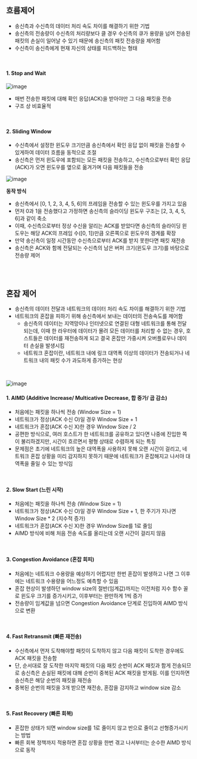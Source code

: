 ## **흐름제어**

-   송신측과 수신측의 데이터 처리 속도 차이를 해결하기 위한 기법
-   송신측의 전송량이 수신측의 처리량보다 클 경우 수신측의 큐가 용량을 넘어 전송된 패킷의 손실이 일어날 수 있기 때문에 송신측의 패킷 전송량을 제어함
-   수신측이 송신측에게 현재 자신의 상태를 피드백하는 형태

</br>

#### **1\. Stop and Wait**

![image](https://user-images.githubusercontent.com/64777557/216902930-e56cca47-ab7f-4a8a-9858-1c015103aa5d.png)
-   매번 전송한 패킷에 대해 확인 응답(ACK)을 받아야만 그 다음 패킷을 전송
-   구조 상 비효율적

</br>

#### **2\. Sliding Window**

-   수신측에서 설정한 윈도우 크기만큼 송신측에서 확인 응답 없이 패킷을 전송할 수 있게하여 데이터 흐름을 동적으로 조절
-   송신측은 먼저 윈도우에 포함되는 모든 패킷을 전송하고, 수신측으로부터 확인 응답(ACK)가 오면 윈도우를 옆으로 옮겨가며 다음 패킷들을 전송

![image](https://user-images.githubusercontent.com/64777557/216902963-1eee0ab6-e1bc-4205-b919-4e2f279ef062.png)

  **동작 방식**

-   송신측에서 \[0, 1, 2, 3, 4, 5, 6\]의 프레임을 전송할 수 있는 윈도우를 가지고 있음
-   먼저 0과 1을 전송했다고 가정하면 송신측의 슬라이딩 윈도우 구조는 \[2, 3, 4, 5, 6\]과 같이 축소
-   이때, 수신측으로부터 정상 수신을 알리는 ACK를 받았다면 송신측의 슬라이딩 윈도우는 해당 ACK의 프레임 수(\[0, 1\])만큼 오른쪽으로 윈도우의 경계를 확장
-   만약 송신측이 일정 시간동안 수신측으로부터 ACK를 받지 못한다면 패킷 재전송
-   송신측은 ACK와 함께 전달되는 수신측의 남은 버퍼 크기(윈도우 크기)를 바탕으로 전송량 제어

</br></br>

## **혼잡 제어**

-   송신측의 데이터 전달과 네트워크의 데이터 처리 속도 차이를 해결하기 위한 기법
-   네트워크의 혼잡을 피하기 위해 송신측에서 보내는 데이터의 전송속도를 제어함
    -   송신측의 데이터는 지역망이나 인터넷으로 연결된 대형 네트워크를 통해 전달되는데, 이때 한 라우터에 데이터가 몰려 모든 데이터를 처리할 수 없는 경우, 호스트들은 데이터를 재전송하게 되고 결국 혼잡만 가중시켜 오버플로우나 데이터 손실을 발생시킴
    -   네트워크 혼잡이란, 네트워크 내에 링크 대역폭 이상의 데이터가 전송되거나 네트워크 내의 패킷 수가 과도하게 증가하는 현상

</br>

![image](https://user-images.githubusercontent.com/64777557/216903242-708dedc9-00ae-42f3-8e08-9ffa87fb339f.png)

#### **1\. AIMD (Additive Increase/ Multicative Decrease, 합 증가/ 곱 감소)**

-   처음에는 패킷을 하나씩 전송 (Window Size = 1)
-   네트워크가 정상(ACK 수신 O)일 경우 Window Size + 1
-   네트워크가 혼잡(ACK 수신 X)한 경우 Window Size / 2
-   공편한 방식으로, 여러 호스트가 한 네트워크를 공유하고 있다면 나중에 진입한 쪽이 불리하겠지만, 시간이 흐르면서 평형 상태로 수렴하게 되는 특징
-   문제점은 초기에 네트워크의 높은 대역폭을 사용하지 못해 오랜 시간이 걸리고, 네트워크 혼잡 상황을 미리 감지하지 못하기 때문에 네트워크가 혼잡해지고 나서야 대역폭을 줄일 수 있는 방식임

</br>

#### **2\. Slow Start (느린 시작)**

-   처음에는 패킷을 하나씩 전송 (Window Size = 1)
-   네트워크가 정상(ACK 수신 O)일 경우 Window Size + 1, 한 주기가 지나면 Window Size \* 2 (지수적 증가)
-   네트워크가 혼잡(ACK 수신 X)한 경우 Window Size를 1로 줄임
-   AIMD 방식에 비해 처음 전송 속도를 올리는데 오랜 시간이 걸리지 않음

</br>

#### **3\. Congestion Avoidance (혼잡 회피)**

-   처음에는 네트워크 수용량을 예상하기 어렵지만 한번 혼잡이 발생하고 나면 그 이후에는 네트워크 수용량을 어느정도 예측할 수 있음
-   혼잡 현상이 발생하던 window size의 절반(임계값)까지는 이전처럼 지수 함수 꼴로 윈도우 크기를 증가시키고, 이후부터는 완만하게 1씩 증가
-   전송량이 임계값을 넘으면 Congestion Avoidance 단계로 진입하여 AIMD 방식으로 변환

</br>

#### **4\. Fast Retransmit (빠른 재전송)**

-   수신측에서 먼저 도착해야할 패킷이 도착하지 않고 다음 패킷이 도착한 경우에도 ACK 패킷을 전송함
-   단, 순서대로 잘 도착한 마지막 패킷의 다음 패킷 순번이 ACK 패킷과 함게 전송되므로 송신측은 손실된 패킷에 대해 순번이 중복된 ACK 패킷을 받게됨. 이를 인지하면 송신측은 해당 순번의 패킷을 재전송
-   중복된 순번의 패킷을 3개 받으면 재전송, 혼잡을 감지하고 window size 감소

</br>

#### **5\. Fast Recovery (빠른 회복)**

-   혼잡한 상태가 되면 window size를 1로 줄이지 않고 반으로 줄이고 선형증가시키는 방법
-   빠른 회복 정책까지 적용하면 혼잡 상황을 한번 겪고 나서부터는 순수한 AIMD 방식으로 동작
